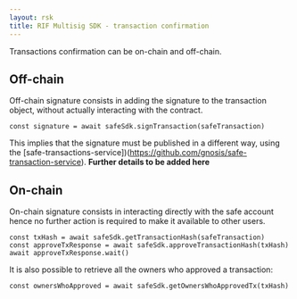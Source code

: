```yaml
---
layout: rsk
title: RIF Multisig SDK - transaction confirmation
---
```


Transactions confirmation can be on-chain and off-chain.

## Off-chain

Off-chain signature consists in adding the signature to the transaction object, without actually interacting with the contract. 

```
const signature = await safeSdk.signTransaction(safeTransaction)
```

This implies that the signature must be published in a different way, using the [safe-transactions-service])(https://github.com/gnosis/safe-transaction-service). **Further details to be added here**


## On-chain

On-chain signature consists in interacting directly with the safe account hence no further action is required to make it available to other users.

```
const txHash = await safeSdk.getTransactionHash(safeTransaction)
const approveTxResponse = await safeSdk.approveTransactionHash(txHash)
await approveTxResponse.wait()
```

It is also possible to retrieve all the owners who approved a transaction:
```
const ownersWhoApproved = await safeSdk.getOwnersWhoApprovedTx(txHash)
```
